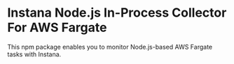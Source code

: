 Instana Node.js In-Process Collector For AWS Fargate
====================================================

This npm package enables you to monitor Node.js-based AWS Fargate tasks with Instana.

